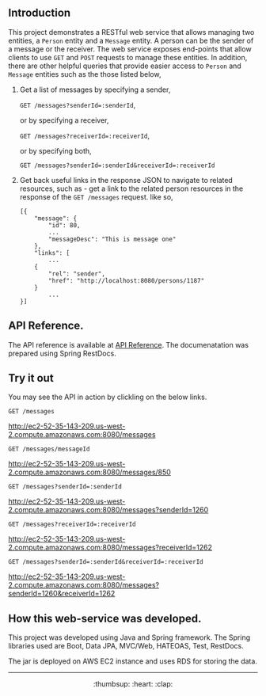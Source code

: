 Introduction
------------
This project demonstrates a RESTful web service that allows managing two entities, a `Person` entity and a `Message` entity. A person can be the sender of a message or the receiver. The web service exposes end-points that allow clients to use `GET` and `POST` requests to manage these entities. In addition, there are other helpful queries that provide easier access to `Person` and `Message` entities such as the those listed below,

1. Get a list of messages by specifying a sender,
  
    `GET /messages?senderId=:senderId`,
    
    or by specifying a receiver, 
    
    `GET /messages?receiverId=:receiverId`,
  
    or by specifying both,
    
    `GET /messages?senderId=:senderId&receiverId=:receiverId`
      
  
2. Get back useful links in the response JSON to navigate to related resources, such as - get a link to the related person resources in the response of the `GET /messages` request. like so,

      ````
      [{
          "message": {
              "id": 80,
              ...
              "messageDesc": "This is message one"
          },
          "links": [
              ...
          {
              "rel": "sender",
              "href": "http://localhost:8080/persons/1187"
          }
              ...
      }]
      ````

API Reference.
-----------------
The API reference is available at [API Reference](http://htmlpreview.github.io/?https://github.com/omersalar/Rest-Demo/blob/master/target/generated-docs/APIDocumentation.html). The documenatation was prepared using Spring RestDocs.


Try it out
----------
You may see the API in action by clickling on the below links.

`GET /messages`
    
   <http://ec2-52-35-143-209.us-west-2.compute.amazonaws.com:8080/messages>
   
   
`GET /messages/messageId`
    
   <http://ec2-52-35-143-209.us-west-2.compute.amazonaws.com:8080/messages/850>
   
   
`GET /messages?senderId=:senderId`
    
   <http://ec2-52-35-143-209.us-west-2.compute.amazonaws.com:8080/messages?senderId=1260>
    

`GET /messages?receiverId=:receiverId`
    
   <http://ec2-52-35-143-209.us-west-2.compute.amazonaws.com:8080/messages?receiverId=1262>
   
       
`GET /messages?senderId=:senderId&receiverId=:receiverId`
    
   <http://ec2-52-35-143-209.us-west-2.compute.amazonaws.com:8080/messages?senderId=1260&receiverId=1262>
    


How this web-service was developed.
-----------------------------------
This project was developed using Java and Spring framework. The Spring libraries used are Boot, Data JPA, MVC/Web, HATEOAS, Test, RestDocs.

The jar is deployed on AWS EC2 instance and uses RDS for storing the data.


- - - - - - - - - - - - - - - - - - - - - - - - - -- - - - - - - - - - - - -- - - - - - - - - - - - -- - - - - - - - - - - 
<p align="center">:thumbsup: :heart: :clap:</p>
